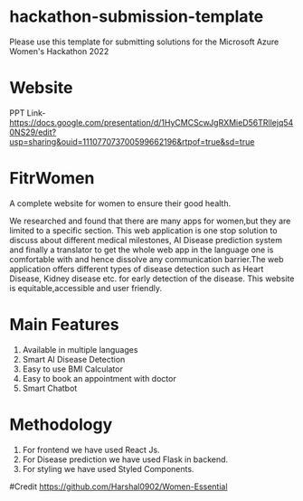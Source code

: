 # hackathon-submission-template
Please use this template for submitting solutions for the Microsoft Azure Women's Hackathon 2022

# Website
 PPT Link- https://docs.google.com/presentation/d/1HyCMCScwJgRXMieD56TRllejq540NS29/edit?usp=sharing&ouid=111077073700599662196&rtpof=true&sd=true
 
# FitrWomen
A complete website for women to ensure their good health. 

We researched and found that there are many apps for women,but they are limited to a specific section. This web application is one stop solution to discuss about different medical milestones, AI Disease prediction system and finally a translator to get the whole web app in the language one is comfortable with and hence dissolve any communication barrier.The web application offers different types of disease detection such as Heart Disease, Kidney disease etc. for early detection of the disease.
This website is equitable,accessible and user friendly.

# Main Features
1. Available in multiple languages
2. Smart AI Disease Detection
3. Easy to use BMI Calculator
4. Easy to book an appointment with doctor
5. Smart Chatbot

# Methodology
1. For frontend we have used React Js.
2. For Disease prediction we have used Flask in backend.
3. For styling we have used Styled Components.

#Credit
https://github.com/Harshal0902/Women-Essential



